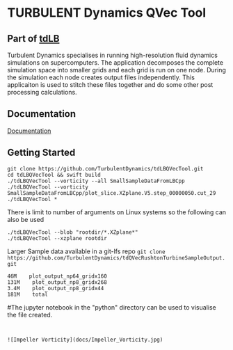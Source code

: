 # TURBULENT Dynamics QVec Tool
## Part of [tdLB](https://latticeboltzmann.com)

Turbulent Dynamics specialises in running high-resolution fluid dynamics simulations on supercomputers.  The application decomposes the complete simulation space into smaller grids and each grid is run on one node.  During the simulation each node creates output files independently.  This applicaiton is used to stitch these files together and do some other post processing calculations.

## Documentation
[Documentation](https://turbulentdynamics.github.io/tdQVecTool/)


## Getting Started
```
git clone https://github.com/TurbulentDynamics/tdLBQVecTool.git
cd tdLBQVecTool && swift build
./tdLBQVecTool --vorticity --all SmallSampleDataFromLBCpp 
./tdLBQVecTool --vorticity SmallSampleDataFromLBCpp/plot_slice.XZplane.V5.step_00000050.cut_29 
./tdLBQVecTool *
```

There is limit to number of arguments on Linux systems so the following can also be used
```./tdLBQVecTool --all /path/to/rootdir
./tdLBQVecTool --blob "rootdir/*.XZplane*"
./tdLBQVecTool --xzplane rootdir
```
Larger Sample data available in a git-lfs repo 
`git clone https://github.com/TurbulentDynamics/tdQVecRushtonTurbineSampleOutput.git`
```
46M    plot_output_np64_gridx160
131M    plot_output_np8_gridx268
3.4M    plot_output_np8_gridx44
181M    total
```


#The jupyter notebook in the "python" directory can be used to visualise the file created.
```


![Impeller Vorticity](docs/Impeller_Vorticity.jpg)
